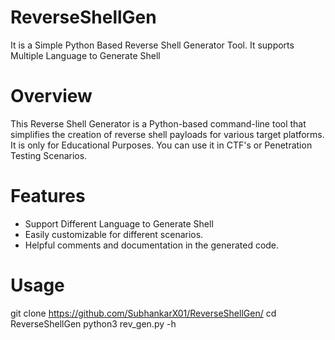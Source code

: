 # ReverseShellGen
It is a Simple Python Based Reverse Shell Generator Tool. It supports Multiple Language to Generate Shell

# Overview
This Reverse Shell Generator is a Python-based command-line tool that simplifies the creation of reverse shell payloads for various target platforms. It is only for Educational Purposes. You can use it in CTF's or Penetration Testing Scenarios.

# Features
- Support Different Language to Generate Shell
- Easily customizable for different scenarios.
- Helpful comments and documentation in the generated code.

# Usage
git clone https://github.com/SubhankarX01/ReverseShellGen/
cd ReverseShellGen
python3 rev_gen.py -h
